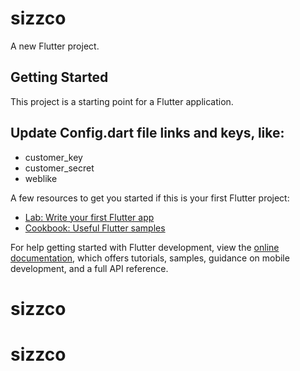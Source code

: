 # sizzco

A new Flutter project.

## Getting Started

This project is a starting point for a Flutter application.

## Update Config.dart file links and keys,  like:
- customer_key
- customer_secret
- weblike 

A few resources to get you started if this is your first Flutter project:

- [Lab: Write your first Flutter app](https://docs.flutter.dev/get-started/codelab)
- [Cookbook: Useful Flutter samples](https://docs.flutter.dev/cookbook)

For help getting started with Flutter development, view the
[online documentation](https://docs.flutter.dev/), which offers tutorials, samples, guidance on
mobile development, and a full API reference.

# sizzco

# sizzco
